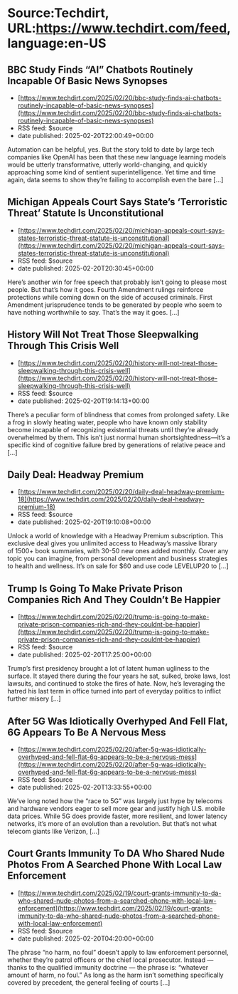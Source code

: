 # Source:Techdirt, URL:https://www.techdirt.com/feed, language:en-US

## BBC Study Finds “AI” Chatbots Routinely Incapable Of Basic News Synopses
 - [https://www.techdirt.com/2025/02/20/bbc-study-finds-ai-chatbots-routinely-incapable-of-basic-news-synopses](https://www.techdirt.com/2025/02/20/bbc-study-finds-ai-chatbots-routinely-incapable-of-basic-news-synopses)
 - RSS feed: $source
 - date published: 2025-02-20T22:00:49+00:00

Automation can be helpful, yes. But the story told to date by large tech companies like OpenAI has been that these new language learning models would be utterly transformative, utterly world-changing, and quickly approaching some kind of sentient superintelligence. Yet time and time again, data seems to show they&#8217;re failing to accomplish even the bare [&#8230;]

## Michigan Appeals Court Says State’s ‘Terroristic Threat’ Statute Is Unconstitutional
 - [https://www.techdirt.com/2025/02/20/michigan-appeals-court-says-states-terroristic-threat-statute-is-unconstitutional](https://www.techdirt.com/2025/02/20/michigan-appeals-court-says-states-terroristic-threat-statute-is-unconstitutional)
 - RSS feed: $source
 - date published: 2025-02-20T20:30:45+00:00

Here&#8217;s another win for free speech that probably isn&#8217;t going to please most people. But that&#8217;s how it goes. Fourth Amendment rulings reinforce protections while coming down on the side of accused criminals. First Amendment jurisprudence tends to be generated by people who seem to have nothing worthwhile to say. That&#8217;s the way it goes. [&#8230;]

## History Will Not Treat Those Sleepwalking Through This Crisis Well
 - [https://www.techdirt.com/2025/02/20/history-will-not-treat-those-sleepwalking-through-this-crisis-well](https://www.techdirt.com/2025/02/20/history-will-not-treat-those-sleepwalking-through-this-crisis-well)
 - RSS feed: $source
 - date published: 2025-02-20T19:14:13+00:00

There&#8217;s a peculiar form of blindness that comes from prolonged safety. Like a frog in slowly heating water, people who have known only stability become incapable of recognizing existential threats until they&#8217;re already overwhelmed by them. This isn&#8217;t just normal human shortsightedness—it&#8217;s a specific kind of cognitive failure bred by generations of relative peace and [&#8230;]

## Daily Deal: Headway Premium
 - [https://www.techdirt.com/2025/02/20/daily-deal-headway-premium-18](https://www.techdirt.com/2025/02/20/daily-deal-headway-premium-18)
 - RSS feed: $source
 - date published: 2025-02-20T19:10:08+00:00

Unlock a world of knowledge with a Headway Premium subscription. This exclusive deal gives you unlimited access to Headway&#8217;s massive library of 1500+ book summaries, with 30-50 new ones added monthly. Cover any topic you can imagine, from personal development and business strategies to health and wellness. It&#8217;s on sale for $60 and use code LEVELUP20 to [&#8230;]

## Trump Is Going To Make Private Prison Companies Rich And They Couldn’t Be Happier
 - [https://www.techdirt.com/2025/02/20/trump-is-going-to-make-private-prison-companies-rich-and-they-couldnt-be-happier](https://www.techdirt.com/2025/02/20/trump-is-going-to-make-private-prison-companies-rich-and-they-couldnt-be-happier)
 - RSS feed: $source
 - date published: 2025-02-20T17:25:00+00:00

Trump&#8217;s first presidency brought a lot of latent human ugliness to the surface. It stayed there during the four years he sat, sulked, broke laws, lost lawsuits, and continued to stoke the fires of hate. Now, he&#8217;s leveraging the hatred his last term in office turned into part of everyday politics to inflict further misery [&#8230;]

## After 5G Was Idiotically Overhyped And Fell Flat, 6G Appears To Be A Nervous Mess
 - [https://www.techdirt.com/2025/02/20/after-5g-was-idiotically-overhyped-and-fell-flat-6g-appears-to-be-a-nervous-mess](https://www.techdirt.com/2025/02/20/after-5g-was-idiotically-overhyped-and-fell-flat-6g-appears-to-be-a-nervous-mess)
 - RSS feed: $source
 - date published: 2025-02-20T13:33:55+00:00

We’ve long noted how the “race to 5G” was largely just hype by telecoms and hardware vendors eager to&#160;sell more gear and justify high U.S. mobile data prices. While 5G does provide faster, more resilient, and lower latency networks, it’s more of an evolution than a revolution. But that’s not what telecom giants like Verizon, [&#8230;]

## Court Grants Immunity To DA Who Shared Nude Photos From A Searched Phone With Local Law Enforcement
 - [https://www.techdirt.com/2025/02/19/court-grants-immunity-to-da-who-shared-nude-photos-from-a-searched-phone-with-local-law-enforcement](https://www.techdirt.com/2025/02/19/court-grants-immunity-to-da-who-shared-nude-photos-from-a-searched-phone-with-local-law-enforcement)
 - RSS feed: $source
 - date published: 2025-02-20T04:20:00+00:00

The phrase &#8220;no harm, no foul&#8221; doesn&#8217;t apply to law enforcement personnel, whether they&#8217;re patrol officers or the chief local prosecutor. Instead &#8212; thanks to the qualified immunity doctrine &#8212; the phrase is: &#8220;whatever amount of harm, no foul.&#8221; As long as the harm isn&#8217;t something specifically covered by precedent, the general feeling of courts [&#8230;]

